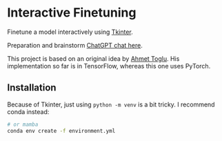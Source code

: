 # Interactive Finetuning

Finetune a model interactively using [Tkinter](https://docs.python.org/3/library/tkinter.html).

Preparation and brainstorm [ChatGPT chat here](https://chatgpt.com/share/67163be4-29f0-8005-8f65-7b6c5c714d0e).

This project is based on an original idea by [Ahmet Toglu](https://github.com/Ahmet-Toplu/Number_Recognition). His implementation so far is in TensorFlow, whereas this one uses PyTorch.

## Installation

Because of Tkinter, just using `python -m venv` is a bit tricky. I recommend conda instead:

```bash
# or mamba
conda env create -f environment.yml
```
